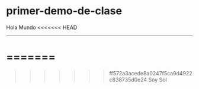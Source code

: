 # primer-demo-de-clase
Hola Mundo
<<<<<<< HEAD
*********************
=======
===========================================================
>>>>>>> ff572a3acede8a0247f5ca9d4922c838735d0e24
Soy Sol
